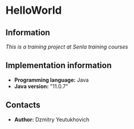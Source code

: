 # HelloWorld
## Information

*This is a training project at Senla training courses*

## Implementation information

* **Programming language:** Java 
* **Java version:** "11.0.7"

## Contacts

* **Author:** Dzmitry Yeutukhovich
